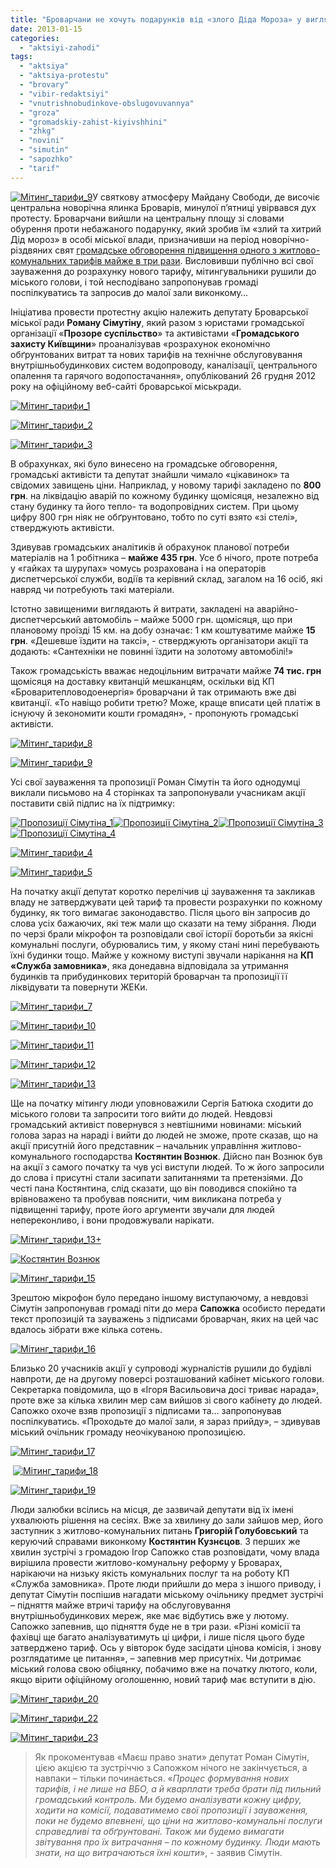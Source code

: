```yaml
---
title: "Броварчани не хочуть подарунків від «злого Діда Мороза» у вигляді зростання тарифів"
date: 2013-01-15
categories: 
  - "aktsiyi-zahodi"
tags: 
  - "aktsiya"
  - "aktsiya-protestu"
  - "brovary"
  - "vibir-redaktsiyi"
  - "vnutrishnobudinkove-obslugovuvannya"
  - "groza"
  - "gromadskiy-zahist-kiyivshhini"
  - "zhkg"
  - "novini"
  - "simutin"
  - "sapozhko"
  - "tarif"
---
```


[![](https://mpz.brovary.org/wp-content/uploads/2013/01/Miting_tarifi_9.jpg "Мітинг_тарифи_9")](https://mpz.brovary.org/wp-content/uploads/2013/01/Miting_tarifi_9.jpg)У святкову атмосферу Майдану Свободи, де височіє центральна новорічна ялинка Броварів, минулої п’ятниці увірвався дух протесту. Броварчани вийшли на центральну площу зі словами обурення проти небажаного подарунку, який зробив їм «злий та хитрий Дід мороз» в особі міської влади, призначивши на період новорічно-різдвяних свят [громадське обговорення підвищення одного з житлово-комунальних тарифів майже в три рази](https://mpz.brovary.org/brovarski-posadovtsi-planuyut-zbilshiti-tarif-na-obslugovuvannya-vodo-ta-teplomerezh-mayzhe-v-tri-razi/). Висловивши публічно всі свої зауваження до розрахунку нового тарифу, мітингувальники рушили до міського голови, і той несподівано запропонував громаді поспілкуватись та запросив до малої зали виконкому…

Ініціатива провести протестну акцію належить депутату Броварської міської ради **Роману Сімутіну**, який разом з юристами громадської організації «**Прозоре суспільство**» та активістами «**Громадського захисту Київщини**» проаналізував «розрахунок економічно обґрунтованих витрат та нових тарифів на технічне обслуговування внутрішньобудинкових систем водопроводу, каналізації, центрального опалення та гарячого водопостачання», опублікований 26 грудня 2012 року на офіційному веб-сайті броварської міськради.

[![](https://mpz.brovary.org/wp-content/uploads/2013/01/Miting_tarifi_1.jpg "Мітинг_тарифи_1")](https://mpz.brovary.org/wp-content/uploads/2013/01/Miting_tarifi_1.jpg)

[![](https://mpz.brovary.org/wp-content/uploads/2013/01/Miting_tarifi_2.jpg "Мітинг_тарифи_2")](https://mpz.brovary.org/wp-content/uploads/2013/01/Miting_tarifi_2.jpg)

[![](https://mpz.brovary.org/wp-content/uploads/2013/01/Miting_tarifi_3.jpg "Мітинг_тарифи_3")](https://mpz.brovary.org/wp-content/uploads/2013/01/Miting_tarifi_3.jpg)

В обрахунках, які було винесено на громадське обговорення, громадські активісти та депутат знайшли чимало «цікавинок» та свідомих завищень ціни. Наприклад, у новому тарифі закладено по **800 грн**. на ліквідацію аварій по кожному будинку щомісяця, незалежно від стану будинку та його тепло- та водопровідних систем. При цьому цифру 800 грн ніяк не обґрунтовано, тобто по суті взято «зі стелі», стверджують активісти.

Здивував громадських аналітиків й обрахунок планової потреби матеріалів на 1 робітника – **майже 435 грн**. Усе б нічого, проте потреба у «гайках та шурупах» чомусь розрахована і на операторів диспетчерської служби, водіїв та керівний склад, загалом на 16 осіб, які навряд чи потребують такі матеріали.

Істотно завищеними виглядають й витрати, закладені на аварійно-диспетчерський автомобіль – майже 5000 грн. щомісяця, що при плановому проїзді 15 км. на добу означає: 1 км коштуватиме майже **15 грн**. «Дешевше їздити на таксі», - стверджують організатори акції та додають: «Сантехніки не повинні їздити на золотому автомобілі!»

Також громадськість вважає недоцільним витрачати майже **74 тис. грн** щомісяця на доставку квитанцій мешканцям, оскільки від КП «Броваритепловодоенергія» броварчани й так отримають вже дві квитанції. «То навіщо робити третю? Може, краще вписати цей платіж в існуючу й зекономити кошти громадян», - пропонують громадські активісти.

[![](https://mpz.brovary.org/wp-content/uploads/2013/01/Miting_tarifi_8.jpg "Мітинг_тарифи_8")](https://mpz.brovary.org/wp-content/uploads/2013/01/Miting_tarifi_8.jpg)

[![](https://mpz.brovary.org/wp-content/uploads/2013/01/Miting_tarifi_9.jpg "Мітинг_тарифи_9")](https://mpz.brovary.org/wp-content/uploads/2013/01/Miting_tarifi_9.jpg)

Усі свої зауваження та пропозиції Роман Сімутін та його однодумці виклали письмово на 4 сторінках та запропонували учасникам акції поставити свій підпис на їх підтримку:

[![](https://mpz.brovary.org/wp-content/uploads/2013/01/Propozitsiyi-Simutina_1.jpg "Пропозиції Сімутіна_1")](https://mpz.brovary.org/wp-content/uploads/2013/01/Propozitsiyi-Simutina_1.jpg)[![](https://mpz.brovary.org/wp-content/uploads/2013/01/Propozitsiyi-Simutina_2.jpg "Пропозиції Сімутіна_2")](https://mpz.brovary.org/wp-content/uploads/2013/01/Propozitsiyi-Simutina_2.jpg)[![](https://mpz.brovary.org/wp-content/uploads/2013/01/Propozitsiyi-Simutina_3.jpg "Пропозиції Сімутіна_3")](https://mpz.brovary.org/wp-content/uploads/2013/01/Propozitsiyi-Simutina_3.jpg)[![](https://mpz.brovary.org/wp-content/uploads/2013/01/Propozitsiyi-Simutina_4.jpg "Пропозиції Сімутіна_4")](https://mpz.brovary.org/wp-content/uploads/2013/01/Propozitsiyi-Simutina_4.jpg)

[![](https://mpz.brovary.org/wp-content/uploads/2013/01/Miting_tarifi_4.jpg "Мітинг_тарифи_4")](https://mpz.brovary.org/wp-content/uploads/2013/01/Miting_tarifi_4.jpg)

[![](https://mpz.brovary.org/wp-content/uploads/2013/01/Miting_tarifi_5.jpg "Мітинг_тарифи_5")](https://mpz.brovary.org/wp-content/uploads/2013/01/Miting_tarifi_5.jpg)

На початку акції депутат коротко перелічив ці зауваження та закликав владу не затверджувати цей тариф та провести розрахунки по кожному будинку, як того вимагає законодавство. Після цього він запросив до слова усіх бажаючих, які теж мали що сказати на тему зібрання. Люди по черзі брали мікрофон та розповідали свої історії боротьби за якісні комунальні послуги, обурювались тим, у якому стані нині перебувають їхні будинки тощо. Майже у кожному виступі звучали нарікання на **КП «Служба замовника»**, яка донедавна відповідала за утримання будинків та прибудинкових територій броварчан та пропозиції її ліквідувати та повернути ЖЕКи.

[![](https://mpz.brovary.org/wp-content/uploads/2013/01/Miting_tarifi_7.jpg "Мітинг_тарифи_7")](https://mpz.brovary.org/wp-content/uploads/2013/01/Miting_tarifi_7.jpg)

[![](https://mpz.brovary.org/wp-content/uploads/2013/01/Miting_tarifi_10.jpg "Мітинг_тарифи_10")](https://mpz.brovary.org/wp-content/uploads/2013/01/Miting_tarifi_10.jpg)

[![](https://mpz.brovary.org/wp-content/uploads/2013/01/Miting_tarifi_11.jpg "Мітинг_тарифи_11")](https://mpz.brovary.org/wp-content/uploads/2013/01/Miting_tarifi_11.jpg)

[![](https://mpz.brovary.org/wp-content/uploads/2013/01/Miting_tarifi_12.jpg "Мітинг_тарифи_12")](https://mpz.brovary.org/wp-content/uploads/2013/01/Miting_tarifi_12.jpg)

[![](https://mpz.brovary.org/wp-content/uploads/2013/01/Miting_tarifi_13.jpg "Мітинг_тарифи_13")](https://mpz.brovary.org/wp-content/uploads/2013/01/Miting_tarifi_13.jpg)

Ще на початку мітингу люди уповноважили Сергія Батюка сходити до міського голови та запросити того вийти до людей. Невдовзі громадський активіст повернувся з невтішними новинами: міський голова зараз на нараді і вийти до людей не зможе, проте сказав, що на акції присутній його представник – начальник управління житлово-комунального господарства **Костянтин Вознюк**. Дійсно пан Вознюк був на акції з самого початку та чув усі виступи людей. То ж його запросили до слова і присутні стали засипати запитаннями та претензіями. До честі пана Костянтина, слід сказати, що він поводився спокійно та врівноважено та пробував пояснити, чим викликана потреба у підвищенні тарифу, проте його аргументи звучали для людей непереконливо, і вони продовжували нарікати.

[![](https://mpz.brovary.org/wp-content/uploads/2013/01/Miting_tarifi_13-.jpg "Мітинг_тарифи_13+")](https://mpz.brovary.org/wp-content/uploads/2013/01/Miting_tarifi_13-.jpg)

[![Костянтин Вознюк](https://mpz.brovary.org/wp-content/uploads/2013/01/Miting_tarifi_14.jpg "Мітинг_тарифи_14")](https://mpz.brovary.org/wp-content/uploads/2013/01/Miting_tarifi_14.jpg)

[![](https://mpz.brovary.org/wp-content/uploads/2013/01/Miting_tarifi_15.jpg "Мітинг_тарифи_15")](https://mpz.brovary.org/wp-content/uploads/2013/01/Miting_tarifi_15.jpg)

Зрештою мікрофон було передано іншому виступаючому, а невдовзі Сімутін запропонував громаді піти до мера **Сапожка** особисто передати текст пропозицій та зауважень з підписами броварчан, яких на цей час вдалось зібрати вже кілька сотень.

[![](https://mpz.brovary.org/wp-content/uploads/2013/01/Miting_tarifi_16.jpg "Мітинг_тарифи_16")](https://mpz.brovary.org/wp-content/uploads/2013/01/Miting_tarifi_16.jpg)

Близько 20 учасників акції у супроводі журналістів рушили до будівлі навпроти, де на другому поверсі розташований кабінет міського голови. Секретарка повідомила, що в «Ігоря Васильовича досі триває нарада», проте вже за кілька хвилин мер сам вийшов зі свого кабінету до людей. Сапожко охоче взяв пропозиції з підписами та… запропонував поспілкуватись. «Проходьте до малої зали, я зараз прийду», – здивував міський очільник громаду неочікуваною пропозицією.

[![](https://mpz.brovary.org/wp-content/uploads/2013/01/Miting_tarifi_17.jpg "Мітинг_тарифи_17")](https://mpz.brovary.org/wp-content/uploads/2013/01/Miting_tarifi_17.jpg)

 [![](https://mpz.brovary.org/wp-content/uploads/2013/01/Miting_tarifi_18.jpg "Мітинг_тарифи_18")](https://mpz.brovary.org/wp-content/uploads/2013/01/Miting_tarifi_18.jpg)

[![](https://mpz.brovary.org/wp-content/uploads/2013/01/Miting_tarifi_19.jpg "Мітинг_тарифи_19")](https://mpz.brovary.org/wp-content/uploads/2013/01/Miting_tarifi_19.jpg)

Люди залюбки всілись на місця, де зазвичай депутати від їх імені ухвалюють рішення на сесіях. Вже за хвилину до зали зайшов мер, його заступник з житлово-комунальних питань **Григорій Голубовський** та керуючий справами виконкому **Костянтин Кузнєцов**. З перших же хвилин зустрічі з громадою Ігор Сапожко став розповідати, чому влада вирішила провести житлово-комунальну реформу у Броварах, нарікаючи на низьку якість комунальних послуг та на роботу КП «Служба замовника». Проте люди прийшли до мера з іншого приводу, і депутат Сімутін поспішив нагадати міському очільнику предмет зустрічі – підняття майже втричі тарифу на обслуговування внутрішньобудинкових мереж, яке має відбутись вже у лютому. Сапожко запевнив, що підняття буде не в три рази. «Різні комісії та фахівці ще багато аналізуватимуть ці цифри, і лише після цього буде затверджено тариф. Ось у вівторок буде засідати цінова комісія, і знову розглядатиме це питання», – запевнив мер присутніх. Чи дотримає міський голова свою обіцянку, побачимо вже на початку лютого, коли, якщо вірити офіційному оголошенню, новий тариф має вступити в дію.

[![](https://mpz.brovary.org/wp-content/uploads/2013/01/Miting_tarifi_20.jpg "Мітинг_тарифи_20")](https://mpz.brovary.org/wp-content/uploads/2013/01/Miting_tarifi_20.jpg)

[![](https://mpz.brovary.org/wp-content/uploads/2013/01/Miting_tarifi_22.jpg "Мітинг_тарифи_22")](https://mpz.brovary.org/wp-content/uploads/2013/01/Miting_tarifi_22.jpg)

[![](https://mpz.brovary.org/wp-content/uploads/2013/01/Miting_tarifi_23.jpg "Мітинг_тарифи_23")](https://mpz.brovary.org/wp-content/uploads/2013/01/Miting_tarifi_23.jpg)

> Як прокоментував «Маєш право знати» депутат Роман Сімутін, цією акцією та зустріччю з Сапожком нічого не закінчується, а навпаки – тільки починається. «_Процес формування нових тарифів, і не лише на ВБО, а й кварплати треба брати під пильний громадський контроль. Ми будемо аналізувати кожну цифру, ходити на комісії, подаватимемо свої пропозиції і зауваження, поки не будемо впевнені, що ціни на житлово-комунальні послуги справедливі та обґрунтовані. Також ми будемо вимагати звітування про їх витрачання – по кожному будинку. Люди мають знати, на що витрачаються їхні кошти_», - заявив Сімутін.

